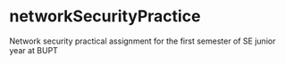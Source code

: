 # networkSecurityPractice
Network security practical assignment for the first semester of SE junior year at BUPT

